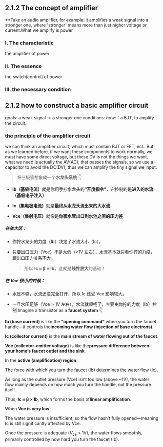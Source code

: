 
## 2.1.2 The concept of amplifier

**Take an audio amplifier, for example: it amplifies a weak signal into a stronger one, where 'stronger' means more than just higher voltage or current.What we amplify is power

### I. The characteristic
the amplifier of power

### II. The essence
the switch(control) of power
### III. the necessary condition


## 2.1.2 how to construct a basic amplifier circuit 

goals: a weak signal $\to$ a stronger one 
conditions: 
*how:*：a BJT, to amplify the circuit.


### the principle of the amplifier circuit

we can think an amplifier circuit, which must contain BJT or FET, ect.. But as we learned before, if we want these components to work normally, we must have some direct voltage, but these DV is not the things we want, what we need is actually the AV(AC), that passes the signals, so we use a capacitor to avoid the DC(DV), thus we can amplify the tiny signal we input.


> 把三极管想象成一个​**​水龙头系统​**​ 👇

- ​**​Ib（基极电流）​**​ 就是你用手拧水龙头的​**​“开度指令”​**​，它控制的是​**​进入的水流（基极电子注入）​**​
    
- ​**​Ic（集电极电流）​**​ 就是​**​最终从水龙头流出来的大水流​**​
    
- ​**​Vce（集射电压）​**​ 就像是​**​你家水管出口到水池之间的压力差​**​
    

##### 在放大区：

- 你拧水龙头的力度（Ib）决定了水流大小（Ic）。
    
- 只要出口压力（Vce）不是太低（>1V 左右），水流基本就只看你拧的力度，跟出口压力关系不大。
    
    > 所以 ​**​Ic ≈ β × Ib​**​，这就是​**​线性放大​**​的基础！
    

##### 在 Vce 很小的时候：

- 水压不够，水流还没完全打开，所以 Ic 还受 Vce 影响较大。
    
- 一旦水压足够（Vce > 1V 左右），水流就顺畅了，主要由你拧的力度（Ib）控制
Imagine a transistor as a ​**​faucet system​**​ 👇

​**​Ib (base current)​**​ is like the ​**​"opening command"​**​ when you turn the faucet handle—it controls the ​**​incoming water flow (injection of base electrons)​**​.

​**​Ic (collector current)​**​ is the ​**​main stream of water flowing out of the faucet​**​.

​**​Vce (collector-emitter voltage)​**​ is like the ​**​pressure difference between your home’s faucet outlet and the sink​**​.

In the ​**​active (amplification) region​**​:

The force with which you turn the faucet (Ib) determines the water flow (Ic).

As long as the outlet pressure (Vce) isn’t too low (above ~1V), the water flow mainly depends on how much you turn the handle, not the pressure itself.

Thus, ​**​Ic ≈ β × Ib​**​, which forms the basis of ​**​linear amplification​**​.

When ​**​Vce is very low​**​:

The water pressure is insufficient, so the flow hasn’t fully opened—meaning Ic is still significantly affected by Vce.

Once the pressure is adequate ($V_{ce}$ > 1V), the water flows smoothly, primarily controlled by how hard you turn the faucet (Ib).
